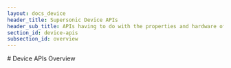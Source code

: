 ```yaml
---
layout: docs_device
header_title: Supersonic Device APIs
header_sub_title: APIs having to do with the properties and hardware of your mobile device.
section_id: device-apis
subsection_id: overview
---
```


<section class="docs-section" id="overview">
# Device APIs Overview

</section>
